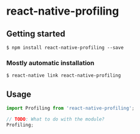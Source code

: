 # react-native-profiling

## Getting started

`$ npm install react-native-profiling --save`

### Mostly automatic installation

`$ react-native link react-native-profiling`

## Usage
```javascript
import Profiling from 'react-native-profiling';

// TODO: What to do with the module?
Profiling;
```
